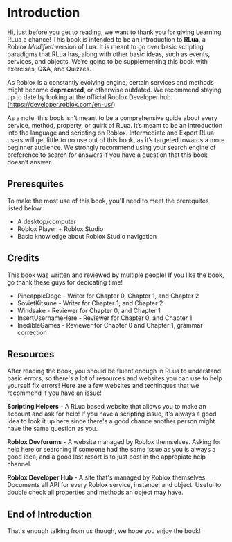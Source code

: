 # Introduction

Hi, just before you get to reading, we want to thank you for giving Learning RLua a chance! This book is intended to be an introduction to **RLua**, a Roblox _Modified_ version of Lua. It is meant to go over basic scripting paradigms that RLua has, along with other basic ideas, such as events, services, and objects. We’re going to be supplementing this book with exercises, Q&A, and Quizzes.

As Roblox is a constantly evolving engine, certain services and methods might become **deprecated**, or otherwise outdated. We recommend staying up to date by looking at the official Roblox Developer hub. (<https://developer.roblox.com/en-us/>)

As a note, this book isn’t meant to be a comprehensive guide about every service, method, property, or quirk of RLua. It’s meant to be an introduction into the language and scripting on Roblox. Intermediate and Expert RLua users will get little to no use out of this book, as it’s targeted towards a more beginner audience. We strongly recommend using your search engine of preference to search for answers if you have a question that this book doesn’t answer.




## Preresquites

To make the most use of this book, you'll need to meet the prerequites listed below. 
- A desktop/computer
- Roblox Player + Roblox Studio
- Basic knowledge about Roblox Studio navigation





## Credits

This book was written and reviewed by multiple people! If you like the book, go thank these guys for dedicating time!

- PineappleDoge - Writer for Chapter 0, Chapter 1, and Chapter 2
- SovietKitsune - Writer for Chapter 1, and Chapter 2
- Windsake - Reviewer for Chapter 0, and Chapter 1
- InsertUsernameHere - Reviewer for Chapter 0, and Chapter 1
- InedibleGames - Reviewer for Chapter 0 and Chapter 1, grammar correction





## Resources

After reading the book, you should be fluent enough in RLua to understand basic errors, so there's a lot of resources and websites you can use to help yourself fix errors! 
Here are a few websites and techinques that we recommend if you have an issue! 

**Scripting Helpers** - A RLua based website that allows you to make an account and ask for help! If you have a scripting issue, it's always a good idea to look it up here since there's a good chance another person might have the same question as you.

**Roblox Devforums** - A website managed by Roblox themselves. Asking for help here or searching if someone had the same issue as you is always a good idea, and a good last resort is to just post in the appropiate help channel.

**Roblox Developer Hub** - A site that's managed by Roblox themselves. Documents all API for every Roblox service, instance, and object. Useful to double check all properties and methods an object may have. 

## End of Introduction

That's enough talking from us though, we hope you enjoy the book!